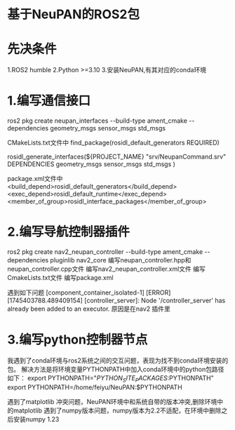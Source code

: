 # 基于NeuPAN的ROS2包

# 先决条件
1.ROS2 humble
2.Python >=3.10
3.安装NeuPAN,有其对应的conda环境

# 1.编写通信接口
ros2 pkg create neupan_interfaces --build-type ament_cmake --dependencies geometry_msgs sensor_msgs std_msgs

CMakeLists.txt文件中
find_package(rosidl_default_generators REQUIRED)

rosidl_generate_interfaces(${PROJECT_NAME}
  "srv/NeupanCommand.srv"
  DEPENDENCIES geometry_msgs sensor_msgs std_msgs
)

package.xml文件中
<build_depend>rosidl_default_generators</build_depend>
<exec_depend>rosidl_default_runtime</exec_depend>
<member_of_group>rosidl_interface_packages</member_of_group>

# 2.编写导航控制器插件
ros2 pkg create nav2_neupan_controller --build-type ament_cmake --dependencies pluginlib nav2_core
编写neupan_controller.hpp和neupan_controller.cpp文件
编写nav2_neupan_controller.xml文件
编写CmakeLists.txt文件
编写package.xml

遇到如下问题
[component_container_isolated-1] [ERROR] [1745403788.489409154] [controller_server]: Node '/controller_server' has already been added to an executor.
原因是在nav2 插件里

# 3.编写python控制器节点

我遇到了conda环境与ros2系统之间的交互问题，表现为找不到conda环境安装的包。
解决方法是将环境变量PYTHONPATH中加入conda环境中的python包路径
如下：
        export PYTHONPATH="$PYTHON_SITE_PACKAGES:$PYTHONPATH"
        export PYTHONPATH=/home/feiyu/NeuPAN:$PYTHONPATH

遇到了matplotlib 冲突问题，NeuPAN环境中和系统自带的版本冲突,删除环境中的matplotlib
遇到了numpy版本问题，numpy版本为2.2不适配，在环境中删除之后安装numpy 1.23